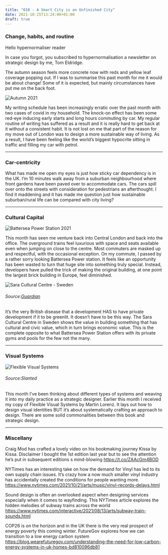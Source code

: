 ```yaml
---
title: "010 - A Smart City is an Unfinished City"
date: 2021-10-25T13:24:00+01:00
draft: true
---
```


### Change, habits, and routine 

Hello hypernormaliser reader

In case you forgot, you subscribed to hypernormalisation a newsletter on strategic design by me, Tom Eldridge.

The autumn season feels more concrete now with reds and yellow leaf coverage popping out. If I was to summarise this past month for me it would be about change! Some of it is expected, but mainly circumstances have put me on the back foot.

![Autumn 2021](/img/mushrooms.jpg)

My writing schedule has been increasingly erratic over the past month with two cases of covid in my household. The knock-on effect has been some red-eye inducing early starts and long hours commuting by car. My regular routine of writing has suffered as a result and it is really hard to get back at it without a consistent habit. It is not lost on me that part of the reason for my move out of London was to design a more sustainable way of living. As a result, I have been feeling like the world’s biggest hypocrite sitting in traffic and filling my car with petrol.

- - - 
### Car-centricity

What has made me open my eyes is just how sticky car dependency is in the UK. I’m 10 minutes walk away from a suburban neighbourhood where front gardens have been paved over to accommodate cars. The cars spill over onto the streets with consideration for pedestrians an afterthought. I find it maddening and it has made me question just how sustainable suburban/rural life can be compared with city living?

- - - 
### Cultural Capital

![Battersea Power Station 2021](/img/battesea_power_station.jpg)

This month has seen me venture back into Central London and back into the office. The overground trains feel luxurious with space and seats available even when jumping on close to the centre. Most commuters are masked up and respectful, with the occasional exception. On my commute, I passed by a rather sorry looking Battersea Power station. It feels like an opportunity has been wasted to turn that huge site into something truly special. Instead, developers have pulled the trick of making the original building, at one point the largest brick building in Europe, feel diminished.

![Sara Cultural Centre - Sweden](https://i.guim.co.uk/img/media/265b4c5161aebabf26ba64f4a989752a8f32de27/0_0_4032_3024/master/4032.jpg?width=860&quality=45&auto=format&fit=max&dpr=2&s=2a062e91b842abcd41c40b49b09297d0)

###### Source:[Guardian](https://t.co/Xy8B4fEDVa )

It’s the very British disease that a development HAS to have private development if it to be greenlit. It doesn’t have to be this way. The Sara Cultural Centre in Sweden shows the value in building something that has cultural and civic value, which in turn brings economic value. This is the complete opposite to what Battersea Power Station offers with its private gyms and pools for the few not the many. 

- - - 

### Visual Systems

![Flexible Visual Systems](https://www.slanted.de/wp-content/uploads/2021/07/ML_FVI_Part_0_08.jpg)
###### Source:Slanted

This month I’ve been thinking about different types of systems and weaving it into my daily practice as a strategic designer. Earlier this month I received my copy of Flexible Visual Systems by Martin Lorenz. It lays out how to design visual identities BUT it’s about systematically crafting an approach to design. There are some solid commonalities between this book and strategic design. 

- - - 

### Miscellany

Craig Mod has crafted a lovely video on his bookmaking journey Kissa by Kissa. Disclaimer I bought the 1st edition last year but to see the attention he’s put in subsequent editions s mind-blowing  https://t.co/ZAAcGm4BOD

NYTimes has an interesting take on how the demand for Vinyl has led to its own supply chain issues. It’s crazy how a now much smaller vinyl industry has accidentally created the conditions for people wanting more.   https://www.nytimes.com/2021/10/21/arts/music/vinyl-records-delays.html

Sound design is often an overlooked aspect when designing services especially when it comes to wayfinding. This NYTimes article explores the hidden melodies of subway trains across the world https://www.nytimes.com/interactive/2021/08/13/arts/subway-train-sounds.html

COP26 is on the horizon and in the UK there is the very real prospect of energy poverty this coming winter. FutureGov explores how we can transition to a low energy carbon system https://blog.wearefuturegov.com/understanding-the-need-for-low-carbon-energy-systems-in-uk-homes-bd810096db81